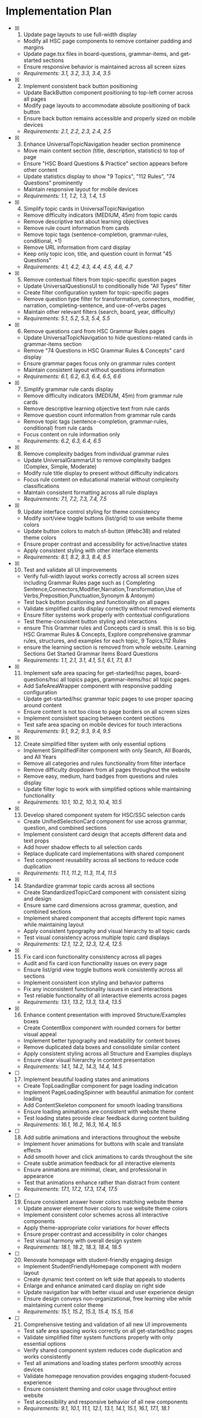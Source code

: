 # Implementation Plan

- [x] 1. Update page layouts to use full-width display
  - Modify all HSC page components to remove container padding and margins
  - Update page.tsx files in board-questions, grammar-items, and get-started sections
  - Ensure responsive behavior is maintained across all screen sizes
  - _Requirements: 3.1, 3.2, 3.3, 3.4, 3.5_

- [x] 2. Implement consistent back button positioning
  - Update BackButton component positioning to top-left corner across all pages
  - Modify page layouts to accommodate absolute positioning of back button
  - Ensure back button remains accessible and properly sized on mobile devices
  - _Requirements: 2.1, 2.2, 2.3, 2.4, 2.5_

- [x] 3. Enhance UniversalTopicNavigation header section prominence
  - Move main content section (title, description, statistics) to top of page
  - Ensure "HSC Board Questions & Practice" section appears before other content
  - Update statistics display to show "9 Topics", "112 Rules", "74 Questions" prominently
  - Maintain responsive layout for mobile devices
  - _Requirements: 1.1, 1.2, 1.3, 1.4, 1.5_

- [x] 4. Simplify topic cards in UniversalTopicNavigation
  - Remove difficulty indicators (MEDIUM, 45m) from topic cards
  - Remove descriptive text about learning objectives
  - Remove rule count information from cards
  - Remove topic tags (sentence-completion, grammar-rules, conditional, +1)
  - Remove URL information from card display
  - Keep only topic icon, title, and question count in format "45 Questions"
  - _Requirements: 4.1, 4.2, 4.3, 4.4, 4.5, 4.6, 4.7_

- [x] 5. Remove contextual filters from topic-specific question pages
  - Update UniversalQuestionsUI to conditionally hide "All Types" filter
  - Create filter configuration system for topic-specific pages
  - Remove question type filter for transformation, connectors, modifier, narration, completing-sentence, and use-of-verbs pages
  - Maintain other relevant filters (search, board, year, difficulty)
  - _Requirements: 5.1, 5.2, 5.3, 5.4, 5.5_

- [x] 6. Remove questions card from HSC Grammar Rules pages
  - Update UniversalTopicNavigation to hide questions-related cards in grammar-items section
  - Remove "74 Questions in HSC Grammar Rules & Concepts" card display
  - Ensure grammar pages focus only on grammar rules content
  - Maintain consistent layout without questions information
  - _Requirements: 6.1, 6.2, 6.3, 6.4, 6.5, 6.6_

- [x] 7. Simplify grammar rule cards display
  - Remove difficulty indicators (MEDIUM, 45m) from grammar rule cards
  - Remove descriptive learning objective text from rule cards
  - Remove question count information from grammar rule cards
  - Remove topic tags (sentence-completion, grammar-rules, conditional) from rule cards
  - Focus content on rule information only
  - _Requirements: 6.2, 6.3, 6.4, 6.5_

- [x] 8. Remove complexity badges from individual grammar rules
  - Update UniversalGrammarUI to remove complexity badges (Complex, Simple, Moderate)
  - Modify rule title display to present without difficulty indicators
  - Focus rule content on educational material without complexity classifications
  - Maintain consistent formatting across all rule displays
  - _Requirements: 7.1, 7.2, 7.3, 7.4, 7.5_

- [x] 9. Update interface control styling for theme consistency
  - Modify sort/view toggle buttons (list/grid) to use website theme colors
  - Update button colors to match sf-button (#febc38) and related theme colors
  - Ensure proper contrast and accessibility for active/inactive states
  - Apply consistent styling with other interface elements
  - _Requirements: 8.1, 8.2, 8.3, 8.4, 8.5_

- [x] 10. Test and validate all UI improvements
  - Verify full-width layout works correctly across all screen sizes including Grammar Rules page such as (
Completing Sentence,Connectors,Modifier,Narration,Transformation,Use of Verbs,Preposition,Punctuation,Synonym & Antonym)
  - Test back button positioning and functionality on all pages
  - Validate simplified cards display correctly without removed elements
  - Ensure filter systems work properly with contextual configurations
  - Test theme-consistent button styling and interactions
  - ensure This Grammar rules and Concepts card is small. this is so big. HSC Grammar Rules & Concepts, Explore comprehensive grammar rules, structures, and examples for each topic, 9 Topics,112 Rules
  - ensure the learning section is removed from whole website.
  Learning Sections
Get Started
Grammar Items
Board Questions
  - _Requirements: 1.1, 2.1, 3.1, 4.1, 5.1, 6.1, 7.1, 8.1_

- [x] 11. Implement safe area spacing for get-started/hsc pages, board-questions/hsc all topics pages, grammar-items/hsc all topic pages.
  - Add SafeAreaWrapper component with responsive padding configuration
  - Update get-started/hsc grammar topic pages to use proper spacing around content
  - Ensure content is not too close to page borders on all screen sizes
  - Implement consistent spacing between content sections
  - Test safe area spacing on mobile devices for touch interactions
  - _Requirements: 9.1, 9.2, 9.3, 9.4, 9.5_

- [x] 12. Create simplified filter system with only essential options
  - Implement SimplifiedFilter component with only Search, All Boards, and All Years
  - Remove all categories and rules functionality from filter interface
  - Remove difficulty dropdown from all pages throughout the website
  - Remove easy, medium, hard badges from questions and rules display
  - Update filter logic to work with simplified options while maintaining functionality
  - _Requirements: 10.1, 10.2, 10.3, 10.4, 10.5_

- [x] 13. Develop shared component system for HSC/SSC selection cards
  - Create UnifiedSelectionCard component for use across grammar, question, and combined sections
  - Implement consistent card design that accepts different data and text props
  - Add hover shadow effects to all selection cards
  - Replace duplicate card implementations with shared component
  - Test component reusability across all sections to reduce code duplication
  - _Requirements: 11.1, 11.2, 11.3, 11.4, 11.5_

- [x] 14. Standardize grammar topic cards across all sections
  - Create StandardizedTopicCard component with consistent sizing and design
  - Ensure same card dimensions across grammar, question, and combined sections
  - Implement shared component that accepts different topic names while maintaining layout
  - Apply consistent typography and visual hierarchy to all topic cards
  - Test visual consistency across multiple topic card displays
  - _Requirements: 12.1, 12.2, 12.3, 12.4, 12.5_

- [x] 15. Fix card icon functionality consistency across all pages
  - Audit and fix card icon functionality issues on every page
  - Ensure list/grid view toggle buttons work consistently across all sections
  - Implement consistent icon styling and behavior patterns
  - Fix any inconsistent functionality issues in card interactions
  - Test reliable functionality of all interactive elements across pages
  - _Requirements: 13.1, 13.2, 13.3, 13.4, 13.5_

- [x] 16. Enhance content presentation with improved Structure/Examples boxes
  - Create ContentBox component with rounded corners for better visual appeal
  - Implement better typography and readability for content boxes
  - Remove duplicated data boxes and consolidate similar content
  - Apply consistent styling across all Structure and Examples displays
  - Ensure clear visual hierarchy in content presentation
  - _Requirements: 14.1, 14.2, 14.3, 14.4, 14.5_

- [ ] 17. Implement beautiful loading states and animations
  - Create TopLoadingBar component for page loading indication
  - Implement PageLoadingSpinner with beautiful animation for content loading
  - Add ContentSkeleton component for smooth loading transitions
  - Ensure loading animations are consistent with website theme
  - Test loading states provide clear feedback during content building
  - _Requirements: 16.1, 16.2, 16.3, 16.4, 16.5_

- [ ] 18. Add subtle animations and interactions throughout the website
  - Implement hover animations for buttons with scale and translate effects
  - Add smooth hover and click animations to cards throughout the site
  - Create subtle animation feedback for all interactive elements
  - Ensure animations are minimal, clean, and professional in appearance
  - Test that animations enhance rather than distract from content
  - _Requirements: 17.1, 17.2, 17.3, 17.4, 17.5_

- [ ] 19. Ensure consistent answer hover colors matching website theme
  - Update answer element hover colors to use website theme colors
  - Implement consistent color schemes across all interactive components
  - Apply theme-appropriate color variations for hover effects
  - Ensure proper contrast and accessibility in color changes
  - Test visual harmony with overall design system
  - _Requirements: 18.1, 18.2, 18.3, 18.4, 18.5_

- [ ] 20. Renovate homepage with student-friendly engaging design
  - Implement StudentFriendlyHomepage component with modern layout
  - Create dynamic text content on left side that appeals to students
  - Enlarge and enhance animated card display on right side
  - Update navigation bar with better visual and user experience design
  - Ensure design conveys non-organizational, free learning vibe while maintaining current color theme
  - _Requirements: 15.1, 15.2, 15.3, 15.4, 15.5, 15.6_

- [ ] 21. Comprehensive testing and validation of all new UI improvements
  - Test safe area spacing works correctly on all get-started/hsc pages
  - Validate simplified filter system functions properly with only essential options
  - Verify shared component system reduces code duplication and works consistently
  - Test all animations and loading states perform smoothly across devices
  - Validate homepage renovation provides engaging student-focused experience
  - Ensure consistent theming and color usage throughout entire website
  - Test accessibility and responsive behavior of all new components
  - _Requirements: 9.1, 10.1, 11.1, 12.1, 13.1, 14.1, 15.1, 16.1, 17.1, 18.1_